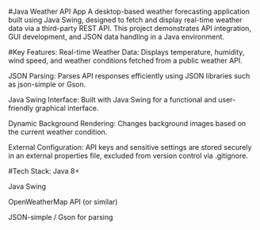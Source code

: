 #Java Weather API App
A desktop-based weather forecasting application built using Java Swing, designed to fetch and display real-time weather data via a third-party REST API. This project demonstrates API integration, GUI development, and JSON data handling in a Java environment.

#Key Features:
Real-time Weather Data: Displays temperature, humidity, wind speed, and weather conditions fetched from a public weather API.

JSON Parsing: Parses API responses efficiently using JSON libraries such as json-simple or Gson.

Java Swing Interface: Built with Java Swing for a functional and user-friendly graphical interface.

Dynamic Background Rendering: Changes background images based on the current weather condition.

External Configuration: API keys and sensitive settings are stored securely in an external properties file, excluded from version control via .gitignore.

#Tech Stack:
Java 8+

Java Swing

OpenWeatherMap API (or similar)

JSON-simple / Gson for parsing
